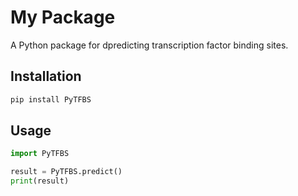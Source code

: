 # My Package

A Python package for dpredicting transcription factor binding sites.

## Installation

```bash
pip install PyTFBS
```

## Usage

```python
import PyTFBS

result = PyTFBS.predict()
print(result)
```